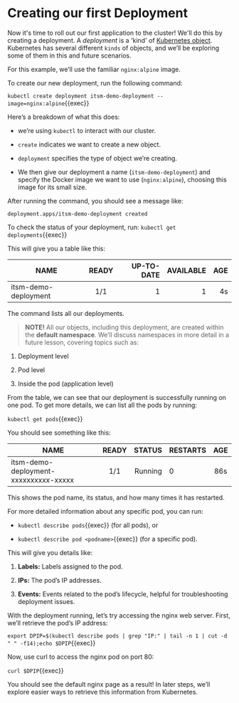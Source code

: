 # Creating our first Deployment

Now it's time to roll out our first application to the cluster! We'll do this by creating a deployment. A *deployment* is a 'kind' of [Kubernetes object](https://kubernetes.io/docs/concepts/overview/working-with-objects/kubernetes-objects/). Kubernetes has several different `kinds` of objects, and we’ll be exploring some of them in this and future scenarios.

For this example, we’ll use the familiar `nginx:alpine` image.

To create our new deployment, run the following command:

`kubectl create deployment itsm-demo-deployment --image=nginx:alpine`{{exec}}

Here’s a breakdown of what this does:

* we’re using `kubectl` to interact with our cluster.

* `create` indicates we want to create a new object.

* `deployment` specifies the type of object we’re creating.

* We then give our deployment a name (`itsm-demo-deployment`) and specify the Docker image we want to use (`nginx:alpine`), choosing this image for its small size.

After running the command, you should see a message like:

```
deployment.apps/itsm-demo-deployment created
```

To check the status of your deployment, run: `kubectl get deployments`{{exec}}

This will give you a table like this:

| NAME                  | READY | UP-TO-DATE  | AVAILABLE | AGE | 
| --------------------- |:-----:| -----------:| ---------:| ---:|
| itsm-demo-deployment  |  1/1  | 1           | 1         |  4s |

The command lists all our deployments.

> **NOTE!** All our objects, including this deployment, are created within the **default namespace**. We’ll discuss namespaces in more detail in a future lesson, covering topics such as:

1. Deployment level

2. Pod level

3. Inside the pod (application level)

From the table, we can see that our deployment is successfully running on one pod. To get more details, we can list all the pods by running:

`kubectl get pods`{{exec}}

You should see something like this:

| NAME                                    | READY | STATUS  | RESTARTS |  AGE | 
| --------------------------------------- |:-----:| -------:| :--------| :---:|
| itsm-demo-deployment-xxxxxxxxxx-xxxxx   |  1/1  | Running | 0        |  86s |

This shows the pod name, its status, and how many times it has restarted.

For more detailed information about any specific pod, you can run:

* `kubectl describe pods`{{exec}} (for all pods), or

* `kubectl describe pod <podname>`{{exec}} (for a specific pod).

This will give you details like:

1. **Labels:** Labels assigned to the pod.

2. **IPs:** The pod’s IP addresses.

3. **Events:** Events related to the pod’s lifecycle, helpful for troubleshooting deployment issues.

With the deployment running, let’s try accessing the nginx web server. First, we’ll retrieve the pod’s IP address:

`export DPIP=$(kubectl describe pods | grep "IP:" | tail -n 1 | cut -d " " -f14);echo $DPIP`{{exec}}

Now, use curl to access the nginx pod on port 80:

`curl $DPIP`{{exec}}

You should see the default nginx page as a result! In later steps, we’ll explore easier ways to retrieve this information from Kubernetes.
